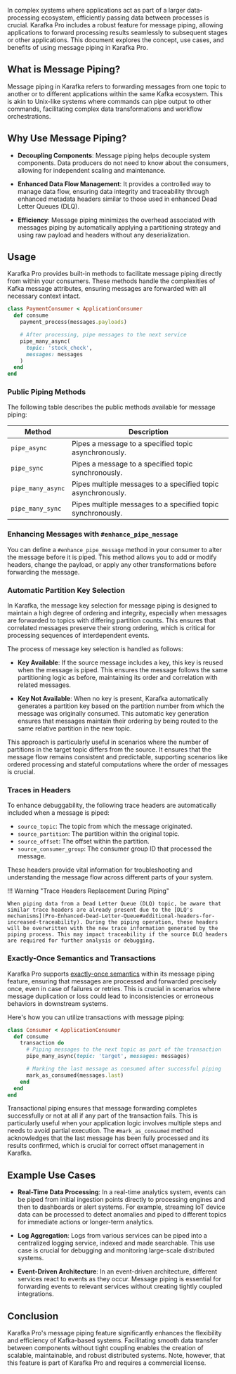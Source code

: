 In complex systems where applications act as part of a larger data-processing ecosystem, efficiently passing data between processes is crucial. Karafka Pro includes a robust feature for message piping, allowing applications to forward processing results seamlessly to subsequent stages or other applications. This document explores the concept, use cases, and benefits of using message piping in Karafka Pro.

## What is Message Piping?

Message piping in Karafka refers to forwarding messages from one topic to another or to different applications within the same Kafka ecosystem. This is akin to Unix-like systems where commands can pipe output to other commands, facilitating complex data transformations and workflow orchestrations.

## Why Use Message Piping?

- **Decoupling Components**: Message piping helps decouple system components. Data producers do not need to know about the consumers, allowing for independent scaling and maintenance.

- **Enhanced Data Flow Management**: It provides a controlled way to manage data flow, ensuring data integrity and traceability through enhanced metadata headers similar to those used in enhanced Dead Letter Queues (DLQ).

- **Efficiency**: Message piping minimizes the overhead associated with messages piping by automatically applying a partitioning strategy and using raw payload and headers without any deserialization.

## Usage

Karafka Pro provides built-in methods to facilitate message piping directly from within your consumers. These methods handle the complexities of Kafka message attributes, ensuring messages are forwarded with all necessary context intact.

```ruby
class PaymentConsumer < ApplicationConsumer
  def consume
    payment_process(messages.payloads)

    # After processing, pipe messages to the next service
    pipe_many_async(
      topic: 'stock_check',
      messages: messages
    )
  end
end
```

### Public Piping Methods

The following table describes the public methods available for message piping:

| Method             | Description                                           |
|--------------------|-------------------------------------------------------|
| `pipe_async`       | Pipes a message to a specified topic asynchronously.  |
| `pipe_sync`        | Pipes a message to a specified topic synchronously.   |
| `pipe_many_async`  | Pipes multiple messages to a specified topic asynchronously. |
| `pipe_many_sync`   | Pipes multiple messages to a specified topic synchronously. |

### Enhancing Messages with `#enhance_pipe_message`

You can define a `#enhance_pipe_message` method in your consumer to alter the message before it is piped. This method allows you to add or modify headers, change the payload, or apply any other transformations before forwarding the message.

### Automatic Partition Key Selection

In Karafka, the message key selection for message piping is designed to maintain a high degree of ordering and integrity, especially when messages are forwarded to topics with differing partition counts. This ensures that correlated messages preserve their strong ordering, which is critical for processing sequences of interdependent events.

The process of message key selection is handled as follows:

- **Key Available**: If the source message includes a key, this key is reused when the message is piped. This ensures the message follows the same partitioning logic as before, maintaining its order and correlation with related messages.

- **Key Not Available**: When no key is present, Karafka automatically generates a partition key based on the partition number from which the message was originally consumed. This automatic key generation ensures that messages maintain their ordering by being routed to the same relative partition in the new topic.

This approach is particularly useful in scenarios where the number of partitions in the target topic differs from the source. It ensures that the message flow remains consistent and predictable, supporting scenarios like ordered processing and stateful computations where the order of messages is crucial.

### Traces in Headers

To enhance debuggability, the following trace headers are automatically included when a message is piped:

- `source_topic`: The topic from which the message originated.
- `source_partition`: The partition within the original topic.
- `source_offset`: The offset within the partition.
- `source_consumer_group`: The consumer group ID that processed the message.

These headers provide vital information for troubleshooting and understanding the message flow across different parts of your system.

!!! Warning "Trace Headers Replacement During Piping"

    When piping data from a Dead Letter Queue (DLQ) topic, be aware that similar trace headers are already present due to the [DLQ's mechanisms](Pro-Enhanced-Dead-Letter-Queue#additional-headers-for-increased-traceability). During the piping operation, these headers will be overwritten with the new trace information generated by the piping process. This may impact traceability if the source DLQ headers are required for further analysis or debugging.

### Exactly-Once Semantics and Transactions

Karafka Pro supports [exactly-once semantics](Pro-Transactions) within its message piping feature, ensuring that messages are processed and forwarded precisely once, even in case of failures or retries. This is crucial in scenarios where message duplication or loss could lead to inconsistencies or erroneous behaviors in downstream systems.

Here's how you can utilize transactions with message piping:

```ruby
class Consumer < ApplicationConsumer
  def consume
    transaction do
      # Piping messages to the next topic as part of the transaction
      pipe_many_async(topic: 'target', messages: messages)

      # Marking the last message as consumed after successful piping
      mark_as_consumed(messages.last)
    end
  end
end
```

Transactional piping ensures that message forwarding completes successfully or not at all if any part of the transaction fails. This is particularly useful when your application logic involves multiple steps and needs to avoid partial execution. The `#mark_as_consumed` method acknowledges that the last message has been fully processed and its results confirmed, which is crucial for correct offset management in Karafka.

## Example Use Cases

- **Real-Time Data Processing**: In a real-time analytics system, events can be piped from initial ingestion points directly to processing engines and then to dashboards or alert systems. For example, streaming IoT device data can be processed to detect anomalies and piped to different topics for immediate actions or longer-term analytics.

- **Log Aggregation**: Logs from various services can be piped into a centralized logging service, indexed and made searchable. This use case is crucial for debugging and monitoring large-scale distributed systems.

- **Event-Driven Architecture**: In an event-driven architecture, different services react to events as they occur. Message piping is essential for forwarding events to relevant services without creating tightly coupled integrations.

## Conclusion

Karafka Pro's message piping feature significantly enhances the flexibility and efficiency of Kafka-based systems. Facilitating smooth data transfer between components without tight coupling enables the creation of scalable, maintainable, and robust distributed systems. Note, however, that this feature is part of Karafka Pro and requires a commercial license.
